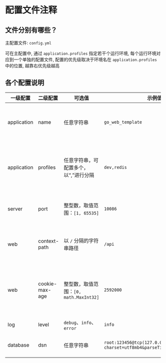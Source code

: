 # 配置文件注释

## 文件分别有哪些？

主配置文件: `config.yml`

可在主配置中, 通过 `application.profiles` 指定若干个运行环境, 每个运行环境对应到一个单独的配置文件, 配置的优先级取决于环境名在 `application.profiles` 中的位置, 越靠右优先级越高

## 各个配置说明

| 一级配置    | 二级配置       | 可选值                                 | 示例值                                                       | 注释                                             |
| ----------- | :------------- | -------------------------------------- | ------------------------------------------------------------ | ------------------------------------------------ |
| application | name           | 任意字符串                             | `go_web_template`                                            | 应用程序名称，没有特殊作用                       |
| application | profiles       | 任意字符串，可配置多个，以“,”进行分隔  | `dev,redis`                                                  | 程序的运行环境，一般分为 `dev`、`prod` 和 `test` |
| server      | port           | 整型数，取值范围：`[1, 65535]`         | `10086`                                                      | 程序启动后监听的端口号                           |
| web         | context-path   | 以 `/` 分隔的字符串路径                | `/api`                                                       | web 上下文路径，即接口请求前缀                   |
| web         | cookie-max-age | 整型数，取值范围：`[0, math.MaxInt32]` | `2592000`                                                    | 保存用户登录态的 session 过期时间, 单位：秒      |
| log         | level          | `debug`、`info`、`error`               | `info`                                                       | 日志输出级别                                     |
| database    | dsn            | 任意字符串                             | `root:123456@tcp(127.0.0.1:3306)/my_db?charset=utf8mb4&parseTime=True&loc=Local` | 数据库连接信息                                   |

